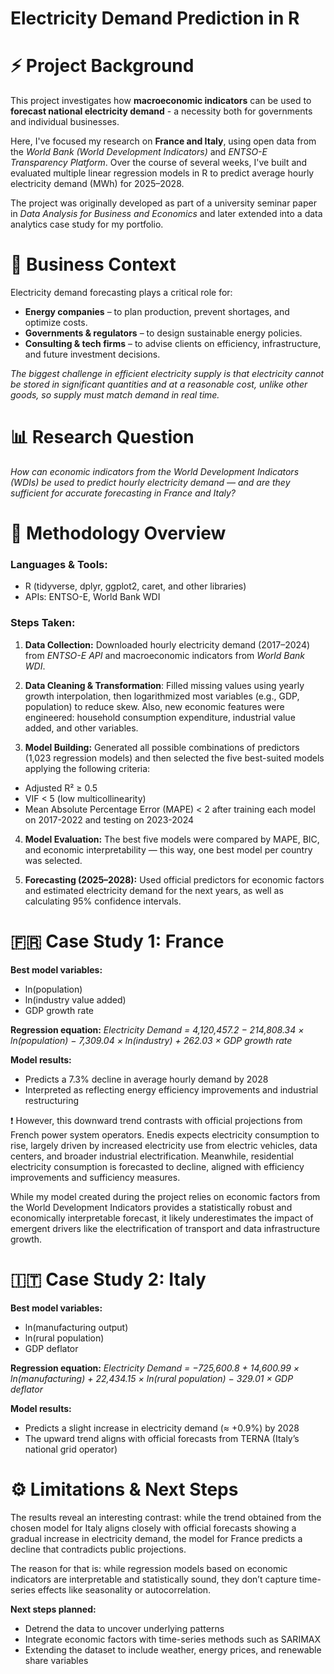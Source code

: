 # Electricity Demand Prediction in R

# ⚡️ Project Background

This project investigates how **macroeconomic indicators** can be used to **forecast national electricity demand** - a necessity both for governments and individual businesses.

Here, I've focused my research on **France and Italy**, using open data from the *World Bank (World Development Indicators)* and *ENTSO-E Transparency Platform*.
Over the course of several weeks, I've built and evaluated multiple linear regression models in R to predict average hourly electricity demand (MWh) for 2025–2028.

The project was originally developed as part of a university seminar paper in *Data Analysis for Business and Economics* and later extended into a data analytics case study for my portfolio.



# 🎯 Business Context

Electricity demand forecasting plays a critical role for:

- **Energy companies** – to plan production, prevent shortages, and optimize costs.
- **Governments & regulators** – to design sustainable energy policies.
- **Consulting & tech firms** – to advise clients on efficiency, infrastructure, and future investment decisions.

*The biggest challenge in efficient electricity supply is that electricity cannot be stored in significant quantities and at a reasonable cost, unlike other goods, so supply must match demand in real time.*



# 📊 Research Question

*How can economic indicators from the World Development Indicators (WDIs) be used to predict hourly electricity demand — and are they sufficient for accurate forecasting in France and Italy?*



# 🧠 Methodology Overview

### Languages & Tools:
- R (tidyverse, dplyr, ggplot2, caret, and other libraries)
- APIs: ENTSO-E, World Bank WDI

### Steps Taken:
1. **Data Collection:** Downloaded hourly electricity demand (2017–2024) from *ENTSO-E API* and macroeconomic indicators from *World Bank WDI*.

2. **Data Cleaning & Transformation**: Filled missing values using yearly growth interpolation, then logarithmized most variables (e.g., GDP, population) to reduce skew. Also, new economic features were engineered: household consumption expenditure, industrial value added, and other variables.

3. **Model Building:** Generated all possible combinations of predictors (1,023 regression models) and then selected the five best-suited models applying the following criteria: 
  - Adjusted R² ≥ 0.5
  - VIF < 5 (low multicollinearity)
  - Mean Absolute Percentage Error (MAPE) < 2 after training each model on 2017-2022 and testing on 2023-2024

4. **Model Evaluation:** The best five models were compared by MAPE, BIC, and economic interpretability — this way, one best model per country was selected.

5. **Forecasting (2025–2028):** Used official predictors for economic factors and estimated electricity demand for the next years, as well as calculating 95% confidence intervals.



# 🇫🇷 Case Study 1: France
**Best model variables:**
- ln(population)
- ln(industry value added)
- GDP growth rate

**Regression equation:**
*Electricity Demand = 4,120,457.2 − 214,808.34 × ln(population)
                     − 7,309.04 × ln(industry)
                     + 262.03 × GDP growth rate*

**Model results:**
- Predicts a 7.3% decline in average hourly demand by 2028
- Interpreted as reflecting energy efficiency improvements and industrial restructuring

❗️ However, this downward trend contrasts with official projections from French power system operators. Enedis expects electricity consumption to rise, largely driven by increased electricity use from electric vehicles, data centers, and broader industrial electrification. Meanwhile, residential electricity consumption is forecasted to decline, aligned with efficiency improvements and sufficiency measures.

While my model created during the project relies on economic factors from the World Development Indicators provides a statistically robust and economically
interpretable forecast, it likely underestimates the impact of emergent drivers like the electrification of transport and data infrastructure growth.


# 🇮🇹 Case Study 2: Italy
**Best model variables:**
- ln(manufacturing output)
- ln(rural population)
- GDP deflator

**Regression equation:**
*Electricity Demand = −725,600.8
                     + 14,600.99 × ln(manufacturing)
                     + 22,434.15 × ln(rural population)
                     − 329.01 × GDP deflator*

**Model results:**
- Predicts a slight increase in electricity demand (≈ +0.9%) by 2028
- The upward trend aligns with official forecasts from TERNA (Italy’s national grid operator)


# ⚙️ Limitations & Next Steps

The results reveal an interesting contrast: while the trend obtained from the chosen model for Italy aligns closely with official forecasts showing a gradual increase in electricity demand, the model for France predicts a decline that contradicts public projections.

The reason for that is: while regression models based on economic indicators are interpretable and statistically sound, they don’t capture time-series effects like seasonality or autocorrelation.

**Next steps planned:**
- Detrend the data to uncover underlying patterns
- Integrate economic factors with time-series methods such as SARIMAX 
- Extending the dataset to include weather, energy prices, and renewable share variables


